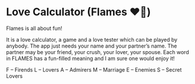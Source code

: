 # Love Calculator (Flames ❤️‍🔥)

Flames is all about fun!

It is a love calculator, a game and a love tester which can be played by anybody. The app just needs your name and your partner’s name. The partner may be your friend, your crush, your lover, your spouse. Each word in FLAMES has a fun-filled meaning and I am sure one would enjoy it!

F – Firends
L – Lovers
A – Admirers
M – Marriage
E – Enemies
S – Secret Lovers
